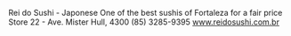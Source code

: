 Rei do Sushi - Japonese
One of the best sushis of Fortaleza for a fair price
Store 22 - Ave. Mister Hull, 4300
(85) 3285-9395
www.reidosushi.com.br
